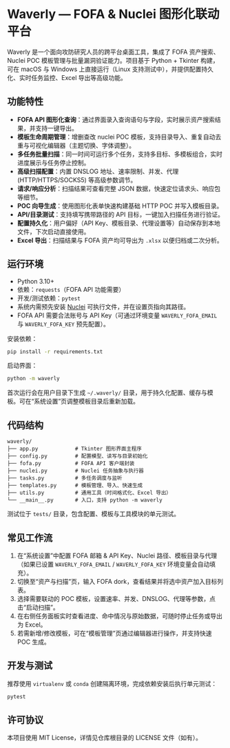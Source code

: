 # Waverly — FOFA & Nuclei 图形化联动平台

Waverly 是一个面向攻防研究人员的跨平台桌面工具，集成了 FOFA 资产搜索、Nuclei POC 模板管理与批量漏洞验证能力。项目基于 Python + Tkinter 构建，可在 macOS 与 Windows 上直接运行（Linux 支持测试中），并提供配置持久化、实时任务监控、Excel 导出等高级功能。

## 功能特性

- **FOFA API 图形化查询**：通过界面录入查询语句与字段，实时展示资产搜索结果，并支持一键导出。
- **模板生命周期管理**：增删查改 nuclei POC 模板，支持目录导入、重复自动去重与可视化编辑器（主题切换、字体调整）。
- **多任务批量扫描**：同一时间可运行多个任务，支持多目标、多模板组合，实时进度展示与任务停止控制。
- **高级扫描配置**：内置 DNSLOG 地址、速率限制、并发、代理 (HTTP/HTTPS/SOCKS5) 等高级参数调节。
- **请求/响应分析**：扫描结果可查看完整 JSON 数据，快速定位请求头、响应包等细节。
- **POC 向导生成**：使用图形化表单快速构建基础 HTTP POC 并写入模板目录。
- **API/目录测试**：支持填写携带路径的 API 目标，一键加入扫描任务进行验证。
- **配置持久化**：用户偏好（API Key、模板目录、代理设置等）自动保存到本地文件，下次启动直接使用。
- **Excel 导出**：扫描结果与 FOFA 资产均可导出为 `.xlsx` 以便归档或二次分析。

## 运行环境

- Python 3.10+
- 依赖：`requests`（FOFA API 功能需要）
- 开发/测试依赖：`pytest`
- 系统内需预先安装 [Nuclei](https://github.com/projectdiscovery/nuclei) 可执行文件，并在设置页指向其路径。
- FOFA API 需要合法账号与 API Key（可通过环境变量 `WAVERLY_FOFA_EMAIL` 与 `WAVERLY_FOFA_KEY` 预先配置）。

安装依赖：

```bash
pip install -r requirements.txt
```

启动界面：

```bash
python -m waverly
```

首次运行会在用户目录下生成 `~/.waverly/` 目录，用于持久化配置、缓存与模板。可在“系统设置”页调整模板目录后重新加载。

## 代码结构

```
waverly/
├── app.py            # Tkinter 图形界面主程序
├── config.py         # 配置模型、读写与目录初始化
├── fofa.py           # FOFA API 客户端封装
├── nuclei.py         # Nuclei 任务抽象与执行器
├── tasks.py          # 多任务调度与监听
├── templates.py      # 模板管理、导入、快速生成
├── utils.py          # 通用工具（时间格式化、Excel 导出）
└── __main__.py       # 入口，支持 python -m waverly
```

测试位于 `tests/` 目录，包含配置、模板与工具模块的单元测试。

## 常见工作流

1. 在“系统设置”中配置 FOFA 邮箱 & API Key、Nuclei 路径、模板目录与代理（如果已设置 `WAVERLY_FOFA_EMAIL` / `WAVERLY_FOFA_KEY` 环境变量会自动填充）。
2. 切换至“资产与扫描”页，输入 FOFA dork，查看结果并将选中资产加入目标列表。
3. 选择需要联动的 POC 模板，设置速率、并发、DNSLOG、代理等参数，点击“启动扫描”。
4. 在右侧任务面板实时查看进度、命中情况与原始数据，可随时停止任务或导出为 Excel。
5. 若需新增/修改模板，可在“模板管理”页通过编辑器进行操作，并支持快速 POC 生成。

## 开发与测试

推荐使用 `virtualenv` 或 `conda` 创建隔离环境，完成依赖安装后执行单元测试：

```bash
pytest
```

## 许可协议

本项目使用 MIT License，详情见仓库根目录的 LICENSE 文件（如有）。

